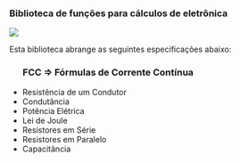 <h3>Biblioteca de funções para cálculos de eletrônica</h3>
<img src="https://travis-ci.org/deyvisonguilherme/electronic.svg?branch=master" />
<p>Esta biblioteca abrange as seguintes especificações abaixo:</p>
<ul>
	<h3>FCC => Fórmulas de Corrente Contínua </h3>
	<li>Resistência de um Condutor</li>
	<li>Condutância</li>
	<!--<li>Condutância de um comprimento de fio</li>
	<li>Influência da temperatura na resistência de um fio</li>
	<li>Lei de Ohm</li>-->
	<li>Potência Elétrica</li>
	<li>Lei de Joule</li>
	<!--<li>Energia Elétrica</li>
	<li>Lei de Faraday</li>-->
	<li>Resistores em Série</li>
	<li>Resistores em Paralelo</li>
	<!--<li>Divisor de Tensão Resistivo</li>
	<li>Divisor de Tensão Resistivo Carregado</li>
	<li>Primeira Lei de Kirchhoff</li>
	<li>Segunda Lei de Kirchhoff</li>-->
	<li>Capacitância</li>
	<!--<li>Capacitor Plano</li>
	<li>Tensão de Ruptura num Capacitor</li>
	<li>Energia armazenada num capacitor</li>
	<li>Capacitores em Paralelo</li>
	<li>Capacitores em Série</li>
	<li>Campo magnético de um solenóide</li>
	<li>Indutâncias em série</li>
	<li>Indutâncias em paralelo</li>
	<li>Indutância mútua</li>-->
</ul>
<!--<ul>
	<h3>FCA => Fórmulas de Corrente Alternada</h3>
	<li>Frequência e período</li>
	<li>Frequência Angular ou Cíclica</li>
	<li>Valor médio</li>
	<li>Valor Médio Quadrático (RMS)</li>
	<li>Frequência e Comprimento de Onda</li>
	<li>Reatância Capacitiva</li>
	<li>Reatância Indutiva</li>
	<li>Fator de Qualidade</li>
	<li>Lei de Ohm para Circuitos AC</li>
	<li>Circuito RL em série</li>
	<li>Circuito RC em Série</li>
	<li>Circuito LC em Série</li>
	<li>Circuito RLC em série</li>
	<li>RC em Paralelo</li>
	<li>Circuito LR em paralelo</li>
	<li>Circuito LC em paralelo</li>
	<li>Circuito Ressonante LC</li>
	<li>Constante de Tempo RC</li>
	<li>Constante de tempo LC</li>
	<li>Acoplamento indutivo em transformadores</li>
	<li>Acoplamento Indutivo Direto</li>
	<li>Acoplamento Ohmico</li>
	<li>Acoplamento Capacitivo</li>
	<li>Filtros Passa-Baixas</li>
	<li>Filtros Passa-Altas</li>
	<li>Filtros Passa-Faixas ou Passa-Banda</li>
	<li>Diferenciação</li>
	<li>Integração</li>
	<li>Ruído</li>
	<li>Largura de Faixa ou Largura de Banda</li>
	<li>Relação de Tensões em Transformadores</li>
	<li>Relação de correntes em transformadores</li>
	<li>Relação de Impedâncias num Transformador</li>
	<li>Decibel</li>
	<li>O Neper</li>
</ul>
<ul>
	<h3>TRA =>Transistores </h3>
	<li>Ganho Estático de Corrente (Emissor Comum)</li>
	<li>Ganho Estático de Correntes (Configuração de Base Comum)</li>
	<li>Base Comum</li>
	<li>Emissor Comum</li>
	<li>Coletor Comum</li>
</ul>-->
